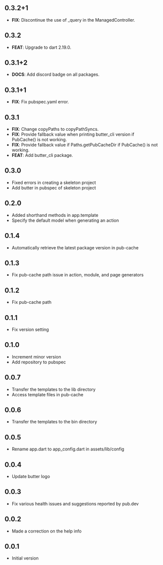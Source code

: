 ## 0.3.2+1

 - **FIX**: Discontinue the use of _query in the ManagedController.

## 0.3.2

 - **FEAT**: Upgrade to dart 2.19.0.

## 0.3.1+2

 - **DOCS**: Add discord badge on all packages.

## 0.3.1+1

 - **FIX**: Fix pubspec.yaml error.

## 0.3.1

 - **FIX**: Change copyPaths to copyPathSyncs.
 - **FIX**: Provide fallback value when printing butter_cli version if PubCache() is not working.
 - **FIX**: Provide fallback value if Paths.getPubCacheDir if PubCache() is not working.
 - **FEAT**: Add butter_cli package.

## 0.3.0

* Fixed errors in creating a skeleton project
* Add butter in pubspec of skeleton project
  
## 0.2.0

* Added shorthand methods in app.template
* Specify the default model when generating an action

## 0.1.4

* Automatically retrieve the latest package version in pub-cache

## 0.1.3

* Fix pub-cache path issue in action, module, and page generators
  
## 0.1.2

* Fix pub-cache path
  
## 0.1.1

* Fix version setting
  
## 0.1.0

* Increment minor version
* Add repository to pubspec
  
## 0.0.7

* Transfer the templates to the lib directory
* Access template files in pub-cache
  
## 0.0.6

* Transfer the templates to the bin directory

## 0.0.5

* Rename app.dart to app_config.dart in assets/lib/config

## 0.0.4

* Update butter logo

## 0.0.3

* Fix various health issues and suggestions reported by pub.dev

## 0.0.2

* Made a correction on the help info

## 0.0.1

* Initial version 
